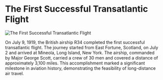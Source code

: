 # The First Successful Transatlantic Flight

![The First Successful Transatlantic Flight](https://afterburner.com.pl/wp-content/uploads/2025/05/master-pnp-ggbain-28900-28933u.jpg)

On July 9, 1919, the British airship R34 completed the first successful transatlantic flight.  The journey started from East Fortune, Scotland, on July 2 and arrived at Mineola, Long Island, New York.  The airship, commanded by Major George Scott, carried a crew of 30 men and covered a distance of approximately 3,100 miles. This accomplishment marked a significant milestone in aviation history, demonstrating the feasibility of long-distance air travel.